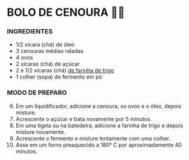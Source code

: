  # BOLO DE CENOURA :cake::carrot:

### INGREDIENTES

- 1/2 xícara (chá) de óleo
- 3 cenouras médias raladas
- 4 ovos
- 2 xícaras (chá) de açúcar
- 2 e 1/2 xícaras (chá) [de farinha de trigo](https://blog.tudogostoso.com.br/materia/receitas-com-farinha-de-trigo/)
- 1 colher (sopa) de fermento em pó

### MODO DE PREPARO
 6.  Em um liquidificador, adicione a cenoura, os ovos e o óleo, depois misture.
 2.  Acrescente o açúcar e bata novamente por 5 minutos.
 3.  Em uma tigela ou na batedeira, adicione a farinha de trigo e depois misture novamente.
 4.  Acrescente o fermento e misture lentamente com uma colher.
 5.  Asse em um forno preaquecido a 180° C por aproximadamente 40 minutos.
